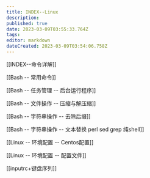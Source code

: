 ```yaml
---
title: INDEX--Linux
description: 
published: true
date: 2023-03-09T03:55:33.764Z
tags: 
editor: markdown
dateCreated: 2023-03-09T03:54:06.758Z
---
```


[[INDEX--命令详解]]

[[Bash -- 常用命令]]

[[Bash -- 任务管理 -- 后台运行程序]]

[[Bash -- 文件操作 -- 压缩与解压缩]]

[[Bash -- 字符串操作 -- 去除后缀]]

[[Bash -- 字符串操作 -- 文本替换 perl sed grep 纯shell]]

[[Linux -- 环境配置 -- Centos配置]]

[[Linux -- 环境配置 -- 配置文件]]

[[inputrc+键盘序列]]